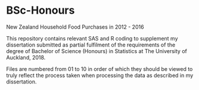 # BSc-Honours
New Zealand Household Food Purchases in 2012 - 2016

This repository contains relevant SAS and R coding to supplement my dissertation submitted as partial fulfilment of the requirements of the degree of Bachelor of Science (Honours) in Statistics at The University of Auckland, 2018.

Files are numbered from 01 to 10 in order of which they should be viewed to truly reflect the process taken when processing the data as described in my dissertation.

